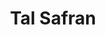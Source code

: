 ---
layout: post
title: Tal Safran
school: NYU
major: Major?
image: https://static.squarespace.com/static/50354720c4aa2d2d3150d3d8/t/503656bb84ae416826d262c6/1345738428251/?format=300w
position: ??
positionURL: http://www.techatnyu.org/position
now: Whiskeydog
nowURL: http://www.google.com
twitter: 
email: t@NYU email?
graduate: 2014
weight: 11
---